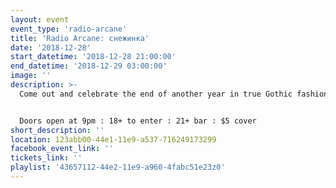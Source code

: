 ```yaml
---
layout: event
event_type: 'radio-arcane'
title: 'Radio Arcane: снежинка'
date: '2018-12-28'
start_datetime: '2018-12-28 21:00:00'
end_datetime: '2018-12-29 03:00:00'
image: ''
description: >-
  Come out and celebrate the end of another year in true Gothic fashion with our Dark Music Specialists and friends.


  Doors open at 9pm : 18+ to enter : 21+ bar : $5 cover
short_description: ''
location: 123abb00-44e1-11e9-a537-716249173299
facebook_event_link: ''
tickets_link: ''
playlist: '43657112-44e2-11e9-a960-4fabc51e23z0'
---
```

